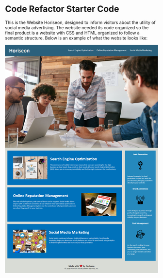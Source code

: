 # Code Refactor Starter Code
  This is the Website Horiseon, designed to inform visitors about the utility of social media advertising.
  The website needed its code organized so the final product is a website with CSS and HTML organized to follow a semantic structure.
  Below is an example of what the website looks like:

![Screenshot](./assets/images/HoriseonCap.png)
